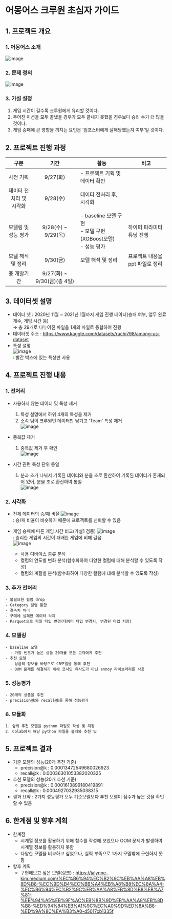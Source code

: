 # 어몽어스 크루원 초심자 가이드
## 1. 프로젝트 개요
  ### 1. 어몽어스 소개
  ![image](https://github.com/donghwi2022/ds-section2-project/assets/73475048/c2452be7-4ee2-46b3-a537-72f660f56cdb)
  ### 2. 문제 정의
  ![image](https://github.com/donghwi2022/ds-section2-project/assets/73475048/aba04f65-5cc9-4273-8b5b-f56414b1410c)
  ### 3. 가설 설정
  1. 게임 시간이 길수록 크루원에게 유리할 것이다.
  2. 주어진 미션을 모두 끝냈을 경우가 모두 끝내지 못했을 경우보다 승리 수가 더 많을 것이다.
  3. 게임 승패에 큰 영향을 끼치는 요인은 ‘임포스터에게 살해당했는지 여부’일 것이다.

## 2. 프로젝트 진행 과정
  |구분|기간|활동|비고|
  |:---:|:---:|---|---|
  |사전 기획|9/27(화)|- 프로젝트 기획 및 데이터 확인||
  |데이터 전처리 및 <br> 시각화|9/28(수)|데이터 전처리 후, 시각화||
  |모델링 및 성능 평가|9/28(수) ~ 9/29(목)|- baseline 모델 구현 <br> - 모델 구현(XGBoost모델) <br> - 성능 평가|하이퍼 파라미터 튜닝 진행|
  |모델 해석 및 정리|9/30(금)|모델 해석 및 정리|프로젝트 내용을 ppt 파일로 정리|
  |총 개발기간|9/27(화) ~ 9/30(금)(총 4일)|||
  
## 3. 데이터셋 설명
  - 데이터 셋 : 2020년 11월 ~ 2021년 1월까지 게임 진행 데이터(승패 여부, 업무 완료 개수, 게임 시간 등) <br>
    → 총 29개로 나누어진 파일을 1개의 파일로 통합하여 진행 <br>
  - 데이터셋 주소 : https://www.kaggle.com/datasets/ruchi798/among-us-dataset
  - 특성 설명 <br>
    ![image](https://github.com/donghwi2022/ds-section2-project/assets/73475048/3a6d6fc6-00f3-4801-a6a9-2296d1621d5b) <br>
    : 빨간 박스에 있는 특성만 사용

## 4. 프로젝트 진행 내용
  ### 1. 전처리
  - 사용하지 않는 데이터 및 특성 제거
    1. 특성 설명에서 하위 4개의 특성을 제거 <br>
    2. 소속 팀이 크루원인 데이터만 남기고 'Team' 특성 제거 <br>
    ![image](https://github.com/donghwi2022/ds-section2-project/assets/73475048/7e5586df-6a69-494e-97f4-301155f95ed0)

  - 중복값 제거
    1. 중복값 제거 후 확인 <br>
    ![image](https://github.com/donghwi2022/ds-section2-project/assets/73475048/0f49c68f-25ce-440f-b9da-887f0b3ced45)

  - 시간 관련 특성 단위 통일
    1. 분과 초가 나눠서 기록된 데이터와 분을 초로 환산하여 기록된 데이터가 혼재되어 있어, 분을 초로 환산하여 통일 <br>
    ![image](https://github.com/donghwi2022/ds-section2-project/assets/73475048/5899fe18-b8b0-42d1-8561-391877863d75)

  ### 2. 시각화
  - 전체 데이터의 승/패 비율
  ![image](https://github.com/donghwi2022/ds-section2-project/assets/73475048/ed2cd776-e1f8-4a0e-880c-f5429904e84d) <br>
  : 승/패 비율이 비슷하기 때문에 프로젝트를 신뢰할 수 있음

  - 게임 승패에 따른 게임 시간 비교(가설1 검증)
  ![image](https://github.com/donghwi2022/ds-section2-project/assets/73475048/ca8906c7-9c73-4436-936d-3e9551ba757a) <br>
  : 승리한 게임의 시간이 패배한 게임에 비해 길음 <br>
  ![image](https://github.com/donghwi2022/ds-section2-project/assets/73475048/5dd24a98-d6d5-45ae-921a-5bcf193fa556)

    - 사용 디바이스 종류 분석
    - 컬럼의 연도별 변화 분석(함수화하여 다양한 컬럼에 대해 분석할 수 있도록 작성)
    - 컬럼의 계절별 분석(함수화하여 다양한 컬럼에 대해 분석할 수 있도록 작성)
  ### 3. 추가 전처리
    - 불필요한 컬럼 drop
    - Category 컬럼 통합
    - 결측치 처리
    - 구매에 실패한 데이터 삭제
    - Parquet으로 파일 타입 변경(데이터 타입 변경시, 변경된 타입 저장)
  ### 4. 모델링
    - baseline 모델
      : 가장 빈도가 높은 상품 20개를 모든 고객에게 추천
    - 추천 모델
      - 상품의 정보를 바탕으로 CB모델을 통해 추천
      - OOM 문제를 해결하기 위해 코사인 유사도가 아닌 annoy 라이브러리를 사용
  ### 5. 성능평가
    - 20개의 상품을 추천
    - precision@k와 recall@k를 통해 성능평가
  ### 6. 모듈화
    1. 앞의 추천 모델을 python 파일로 작성 및 저장
    2. Colab에서 해당 python 파일을 불러와 추천 및 
## 5. 프로젝트 결과
  - 기준 모델의 성능(20개 추천 기준)
    - precision@k : 0.00013472549680026923
    - recall@k : 0.00036301053382020325
  - 추천 모델의 성능(20개 추천 기준)
    - precision@k : 0.0001613899180419891
    - recall@k : 0.0004927032935038315
  - 결과 요약
    : 2가지 성능평가 모두 기준모델보다 추천 모델이 점수가 높은 것을 확인할 수 있음
## 6. 한계점 및 향후 계획
  - 한계점
    - 시계열 정보를 활용하기 위해 함수를 작성해 보았으나 OOM 문제가 발생하여 시계열 정보를 활용하지 못함
    - 다양한 모델을 비교하고 싶었으나, 실력 부족으로 1가지 모델밖에 구현하지 못함
  - 향후 계획
    - 구현해보고 싶은 모델(링크) : https://jalynne-kim.medium.com/%EC%B6%94%EC%B2%9C%EB%AA%A8%EB%8D%B8-%EC%9D%B4%EC%BB%A4%EB%A8%B8%EC%8A%A4-%EC%B6%94%EC%B2%9C%EB%AA%A8%EB%8D%B8%EB%A7%81-%EB%94%A5%EB%9F%AC%EB%8B%9D%EB%AA%A8%EB%8D%B8-%ED%94%84%EB%A1%9C%EC%A0%9D%ED%8A%B8-%ED%9A%8C%EA%B3%A0-d5017cb1335f
